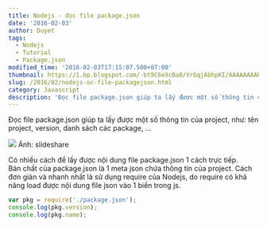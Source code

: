 ```yaml
---
title: Nodejs - đọc file package.json
date: '2016-02-03'
author: Duyet
tags:
  - Nodejs
  - Tutorial
  - Package.json
modified_time: '2016-02-03T17:15:07.500+07:00'
thumbnail: https://1.bp.blogspot.com/-bt9C6eXcBa8/VrGqjAbhpKI/AAAAAAAAPCs/1wKZ1nusi3A/s1600/npm-the-guide-13-638.jpg
slug: /2016/02/nodejs-oc-file-packagejson.html
category: Javascript
description: 'Đọc file package.json giúp ta lấy được một số thông tin của project, như: tên project, version, danh sách các package, ...'
---
```


Đọc file package.json giúp ta lấy được một số thông tin của project, như: tên project, version, danh sách các package, ...

![](https://1.bp.blogspot.com/-bt9C6eXcBa8/VrGqjAbhpKI/AAAAAAAAPCs/1wKZ1nusi3A/s400/npm-the-guide-13-638.jpg)
Ảnh: slideshare

Có nhiều cách để lấy được nội dung file package.json 1 cách trực tiếp.  
Bản chất của package.json là 1 meta json chứa thông tin của project. Cách đơn giản và nhanh nhất là sử dụng require của Nodejs, do require có khả năng load được nội dung file json vào 1 biến trong js.

```js
var pkg = require('./package.json');
console.log(pkg.version);
console.log(pkg.name);
```
